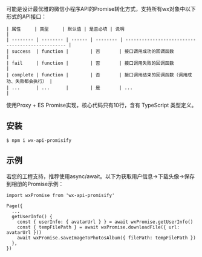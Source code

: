 可能是设计最优雅的微信小程序API的Promise转化方式，支持所有wx对象中以下形式的API接口：
```
| 属性     | 类型     | 默认值 | 是否必填 | 说明                                             |
| -------- | -------- | ------ | -------- | ------------------------------------------------ |
| success  | function |        | 否       | 接口调用成功的回调函数                           |
| fail     | function |        | 否       | 接口调用失败的回调函数                           |
| complete | function |        | 否       | 接口调用结束的回调函数（调用成功、失败都会执行） |
| ...      | ...      |        | 是       | ...                                              |

```

使用Proxy + ES Promise实现，核心代码只有10行，含有 TypeScript 类型定义。

## 安装
```
$ npm i wx-api-promisify
```

## 示例
若您的工程支持，推荐使用async/await。以下为获取用户信息->下载头像->保存到相册的Promise示例：
```
import wxPromise from 'wx-api-promisify'

Page({
  ...
  getUserInfo() {
    const { userInfo: { avatarUrl } } = await wxPromise.getUserInfo()
    const { tempFilePath } = await wxPromise.downloadFile({ url: avatarUrl }))
    await wxPromise.saveImageToPhotosAlbum({ filePath: tempFilePath })
  },
})
```
